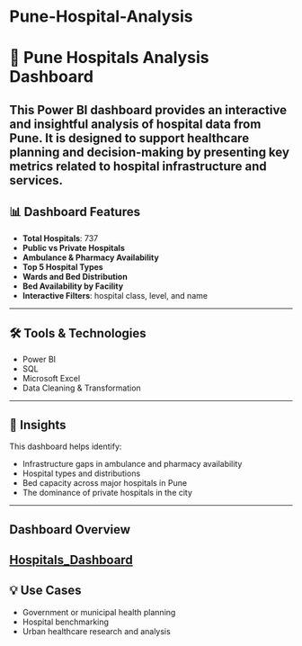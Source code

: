 # Pune-Hospital-Analysis
# 🏥 Pune Hospitals Analysis Dashboard

This Power BI dashboard provides an interactive and insightful analysis of hospital data from Pune. It is designed to support healthcare planning and decision-making by presenting key metrics related to hospital infrastructure and services.
---
## 📊 Dashboard Features

- **Total Hospitals**: 737  
- **Public vs Private Hospitals**  
- **Ambulance & Pharmacy Availability**  
- **Top 5 Hospital Types**  
- **Wards and Bed Distribution**  
- **Bed Availability by Facility**  
- **Interactive Filters**: hospital class, level, and name  
---
## 🛠 Tools & Technologies

- Power BI  
- SQL  
- Microsoft Excel  
- Data Cleaning & Transformation
---
## 📌 Insights

This dashboard helps identify:
- Infrastructure gaps in ambulance and pharmacy availability  
- Hospital types and distributions  
- Bed capacity across major hospitals in Pune  
- The dominance of private hospitals in the city

---

## Dashboard Overview 
[Hospitals_Dashboard](https://github.com/Khushi25-da/Pune-Hospital-Analysis/blob/main/Hospital_Dashboard.png)
---

## 💡 Use Cases

- Government or municipal health planning  
- Hospital benchmarking  
- Urban healthcare research and analysis
